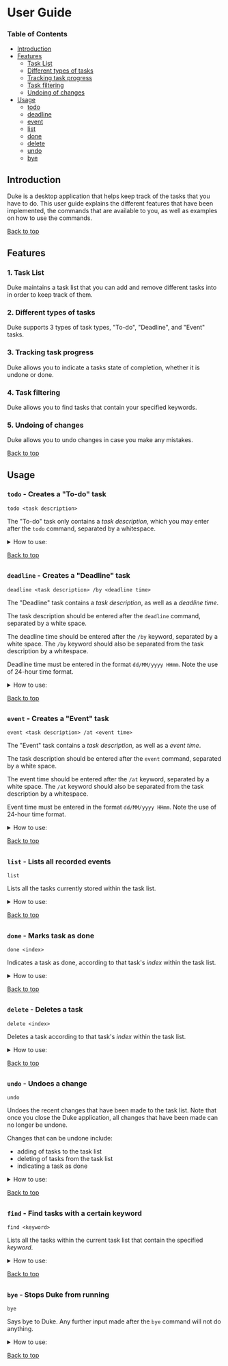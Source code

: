 # User Guide

### <a name="toc"></a>Table of Contents
- [Introduction](#intro)
- [Features](#features)
  - [Task List](#f-tasklist)
  - [Different types of tasks](#f-types)
  - [Tracking task progress](#f-done)
  - [Task filtering](#f-find)
  - [Undoing of changes](#f-undo)
- [Usage](#usage)
  - [todo](#u-todo)
  - [deadline](#u-deadline)
  - [event](#u-event)
  - [list](#u-list)
  - [done](#u-done)
  - [delete](#u-delete)
  - [undo](#u-undo)
  - [bye](#u-bye)

## <a name="intro"></a>Introduction
Duke is a desktop application that helps keep track of the tasks that you have to do. This user guide explains the different features that have been implemented, the commands that are available to you, as well as examples on how to use the commands.

[Back to top](#toc)

## <a name="features"></a>Features 

### <a name="f-tasklist"></a>1. Task List
Duke maintains a task list that you can add and remove different tasks into in order to keep track of them.

### <a name="f-types"></a>2. Different types of tasks
Duke supports 3 types of task types, "To-do", "Deadline", and "Event" tasks.

### <a name="f-done"></a>3. Tracking task progress
Duke allows you to indicate a tasks state of completion, whether it is undone or done.

### <a name="f-find"></a>4. Task filtering
Duke allows you to find tasks that contain your specified keywords.

### <a name="f-undo"></a>5. Undoing of changes
Duke allows you to undo changes in case you make any mistakes.

[Back to top](#toc)

## <a name="usage"></a>Usage

### <a name="u-todo"></a>`todo` - Creates a "To-do" task
```
todo <task description>
```

The "To-do" task only contains a *task description*, which you may enter after the `todo` command, separated by a whitespace.

<details><summary>How to use:</summary>

#### Example of usage: 

```
todo grab lunch
```

#### Expected outcome:

```
_____________________________________________________
 Got it. I've added this task:
  [T][✗] grab lunch
 Now you have 1 task in your list.
_____________________________________________________
```
</details>


[Back to top](#toc)


##

### <a name="u-deadline"></a>`deadline` - Creates a "Deadline" task
```
deadline <task description> /by <deadline time>
```

The "Deadline" task contains a *task description*, as well as a *deadline time*.

The task description should be entered after the `deadline` command, separated by a white space.

The deadline time should be entered after the `/by` keyword, separated by a white space. The `/by` keyword should also be separated from the task description by a whitespace.

Deadline time must be entered in the format `dd/MM/yyyy HHmm`. Note the use of 24-hour time format.

<details><summary>How to use:</summary>

#### Example of usage: 

```
deadline clean room /by 01/01/2020 0000
```

#### Expected outcome:

```
_____________________________________________________
 Got it. I've added this task:
  [D][✗] clean room (by: Wed Jan 01 00:00:00 SGT 2020)
 Now you have 2 tasks in your list.
_____________________________________________________
```
</details>


[Back to top](#toc)


##

### <a name="u-event"></a>`event` - Creates a "Event" task
```
event <task description> /at <event time>
```

The "Event" task contains a *task description*, as well as a *event time*.

The task description should be entered after the `event` command, separated by a white space.

The event time should be entered after the `/at` keyword, separated by a white space. The `/at` keyword should also be separated from the task description by a whitespace.

Event time must be entered in the format `dd/MM/yyyy HHmm`. Note the use of 24-hour time format.

<details><summary>How to use:</summary>
 
#### Example of usage: 

```
event house warming /at 01/01/2020 2000
```

#### Expected outcome:

```
_____________________________________________________
 Got it. I've added this task:
  [E][✗] house warming (at: Wed Jan 01 20:00:00 SGT 2020)
 Now you have 3 tasks in your list.
_____________________________________________________
```
</details>


[Back to top](#toc)


##

### <a name="u-list"></a>`list` - Lists all recorded events
```
list
```

Lists all the tasks currently stored within the task list.

<details><summary>How to use:</summary>
 
#### Example of usage:

```
list
```

#### Expected outcome:

```
_____________________________________________________
 Here are the tasks in your list:
  1.[T][✗] grab lunch
  2.[D][✗] clean room (by: Wed Jan 01 00:00:00 SGT 2020)
  3.[E][✗] house warming (at: Wed Jan 01 20:00:00 SGT 2020)
_____________________________________________________
```
</details>


[Back to top](#toc)


##

### <a name="u-done"></a>`done` - Marks task as done
```
done <index>
```

Indicates a task as done, according to that task's *index* within the task list.

<details><summary>How to use:</summary>
 
#### Example of usage:

##### When the task list looks like this:

```
_____________________________________________________
 Here are the tasks in your list:
  1.[T][✗] grab lunch
  2.[D][✗] clean room (by: Wed Jan 01 00:00:00 SGT 2020)
  3.[E][✗] house warming (at: Wed Jan 01 20:00:00 SGT 2020)
_____________________________________________________
```

##### By doing the command:

```
done 2
```

#### Expected outcome:

```
_____________________________________________________
 Nice! I've marked this task as done:
  [D][✓] clean room (by: Wed Jan 01 00:00:00 SGT 2020)
_____________________________________________________
```
</details>


[Back to top](#toc)


##

### <a name="u-delete"></a>`delete` - Deletes a task
```
delete <index>
```

Deletes a task according to that task's *index* within the task list.

<details><summary>How to use:</summary>
 
#### Example of usage:

##### When the task list looks like this:

```
_____________________________________________________
 Here are the tasks in your list:
  1.[T][✗] grab lunch
  2.[D][✓] clean room (by: Wed Jan 01 00:00:00 SGT 2020)
  3.[E][✗] house warming (at: Wed Jan 01 20:00:00 SGT 2020)
_____________________________________________________
```

##### By doing the command:

```
delete 1
```

#### Expected outcome:

```
_____________________________________________________
 Noted. I've removed this task:
  [T][✗] grab lunch
_____________________________________________________
```
</details>


[Back to top](#toc)


##

### <a name="u-undo"></a>`undo` - Undoes a change
```
undo
```

Undoes the recent changes that have been made to the task list. Note that once you close the Duke application, all changes that have been made can no longer be undone.

Changes that can be undone include:
- adding of tasks to the task list
- deleting of tasks from the task list
- indicating a task as done

<details><summary>How to use:</summary>
 
#### Example of usage:

##### When the task list looks like this:

```
_____________________________________________________
 Noted. I've removed this task:
  [T][✗] grab lunch
_____________________________________________________

_____________________________________________________
 Here are the tasks in your list:
  1.[D][✓] clean room (by: Wed Jan 01 00:00:00 SGT 2020)
  2.[E][✗] house warming (at: Wed Jan 01 20:00:00 SGT 2020)
_____________________________________________________
```

##### By doing the command:

```
undo
```

#### Expected outcome:

```
_____________________________________________________
 Got it! The following task has been recovered:
  [T][✗] grab lunch
_____________________________________________________
```
</details>


[Back to top](#toc)


##

### <a name="u-find"></a>`find` - Find tasks with a certain keyword
```
find <keyword>
```

Lists all the tasks within the current task list that contain the specified *keyword*.

<details><summary>How to use:</summary>
 
#### Example of usage:

##### When the task list looks like this:

```
_____________________________________________________
 Here are the tasks in your list:
  1.[E][✓] borrow book (at: Tue Oct 01 09:00:00 SGT 2019)
  2.[T][✗] read book
  3.[D][✗] return book (by: Fri Oct 04 17:00:00 SGT 2019)
  4.[T][✗] make dinner
  5.[E][✗] family gathering (at: Thu Oct 03 12:00:00 SGT 2019)
_____________________________________________________
```

##### By doing the command:

```
find book
```

#### Expected outcome:

```
_____________________________________________________
 Here are the matching tasks in your list:
  1.[E][✓] borrow book (at: Tue Oct 01 09:00:00 SGT 2019)
  2.[T][✗] read book
  3.[D][✗] return book (by: Fri Oct 04 17:00:00 SGT 2019)
_____________________________________________________
```
</details>


[Back to top](#toc)


##

### <a name="u-bye"></a>`bye` - Stops Duke from running
```
bye
```

Says bye to Duke. Any further input made after the `bye` command will not do anything.

<details><summary>How to use:</summary>
 
#### Example of usage:

```
bye
```

#### Expected outcome:

```
_____________________________________________________
 Bye. Hope to see you again soon!
_____________________________________________________
```
</details>


[Back to top](#toc)

